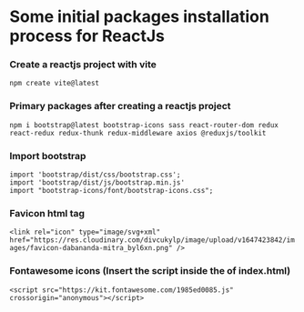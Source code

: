 # Some initial packages installation process for ReactJs
### Create a reactjs project with vite
`npm create vite@latest`
### Primary packages after creating a reactjs project
`npm i bootstrap@latest bootstrap-icons sass react-router-dom redux react-redux redux-thunk redux-middleware axios @reduxjs/toolkit`
### Import bootstrap
```
import 'bootstrap/dist/css/bootstrap.css';
import 'bootstrap/dist/js/bootstrap.min.js'
import "bootstrap-icons/font/bootstrap-icons.css";
```
### Favicon html tag
`<link rel="icon" type="image/svg+xml" href="https://res.cloudinary.com/divcukylp/image/upload/v1647423842/images/favicon-dabananda-mitra_byl6xn.png" />`
### Fontawesome icons (Insert the script inside the <head> of index.html)
`<script src="https://kit.fontawesome.com/1985ed0085.js" crossorigin="anonymous"></script>`
